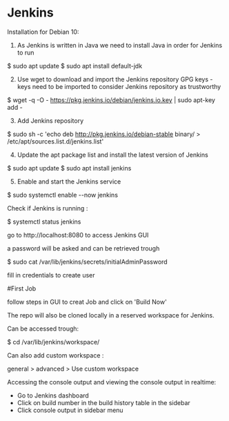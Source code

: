 # Jenkins

Installation for Debian 10:

01. As Jenkins is written in Java we need to install Java in order for Jenkins to run

$ sudo apt update
$ sudo apt install default-jdk

02. Use wget to download and import the Jenkins repository GPG keys - keys need to be imported  to consider Jenkins repository as trustworthy

$ wget -q -O - https://pkg.jenkins.io/debian/jenkins.io.key | sudo apt-key add -

03. Add Jenkins repository

$ sudo sh -c 'echo deb http://pkg.jenkins.io/debian-stable binary/ > /etc/apt/sources.list.d/jenkins.list'

04. Update the apt package list and install the latest version of Jenkins

$ sudo apt update
$ sudo apt install jenkins

05. Enable and start the Jenkins service

$ sudo systemctl enable --now jenkins

Check if Jenkins is running :

$ systemctl status jenkins

go to http://localhost:8080 to access Jenkins GUI

a password will be asked and can be retrieved trough 

$ sudo cat /var/lib/jenkins/secrets/initialAdminPassword

fill in credentials to create user

#First Job

follow steps in GUI to creat Job and click on 'Build Now'

The repo will also be cloned locally in a reserved workspace for Jenkins.

Can be accessed trough:

$ cd /var/lib/jenkins/workspace/<thenameuhavegiven>

Can also add custom workspace :

general > advanced > Use custom workspace

Accessing the console output and viewing the console output in realtime:
- Go to Jenkins dashboard 
- Click on build number in the build history table in the sidebar
- Click console output in sidebar menu


